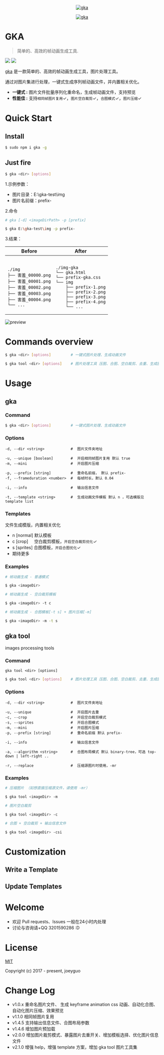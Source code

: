 <p align="center">
  <a href ="https://github.com/joeyguo/gka"><img alt="gka" src="gka.svg"></a>
</p>
<p align="center">
  <a href ="https://github.com/joeyguo/gka"><img alt="gka" src="https://user-images.githubusercontent.com/10385585/27863888-bb5e4826-61be-11e7-8994-4b19bb49bb22.png"></a>
</p>

# GKA

> 简单的、高效的帧动画生成工具.

<a href="https://www.npmjs.org/package/gka"><img src="https://img.shields.io/npm/v/gka.svg?style=flat"></a>
<a href="https://github.com/joeyguo/gka#license"><img src="https://img.shields.io/badge/license-MIT-blue.svg"></a>

[gka](https://github.com/joeyguo/gka) 是一款简单的、高效的帧动画生成工具，图片处理工具。

通过对图片集进行处理，一键式生成序列帧动画文件，并内置相关优化。

* **一键式 :**  图片文件批量序列化重命名，生成帧动画文件，支持预览
* **性能佳 :**  支持`相同帧图片复用`✓，`图片空白裁剪`✓，`合图模式`✓，`图片压缩`✓

# Quick Start

## Install

```sh
$ sudo npm i gka -g
```

## Just fire

```sh
$ gka <dir> [options]
```

1.示例参数： 

- 图片目录：E:\gka-test\img
- 图片名前缀：prefix-

2.命令

```sh
# gka [-d] <imageDirPath> -p [prefix] 

$ gka E:\gka-test\img -p prefix-
```

3.结果： 
<table>
    <thead>
        <tr><th>Before</th><th>After</th></tr>
    </thead>
    <tbody>
        <tr>
            <td><pre><code>
./img
├── 害羞_00000.png
├── 害羞_00001.png
├── 害羞_00002.png
├── 害羞_00003.png
├── 害羞_00004.png
└── ...
</code></pre></td>
<td><pre><code>
./img-gka
└── gka.html
└── prefix-gka.css
└── img
    ├── prefix-1.png
    ├── prefix-2.png
    ├── prefix-3.png
    ├── prefix-4.png
    └── ...
</code></pre></td>
        </tr>
    </tbody>
</table>

![preview](https://cloud.githubusercontent.com/assets/10385585/24502038/ac4bd9f2-157e-11e7-87e0-a9a44aaffafa.gif)

# Commands overview

```sh
$ gka <dir> [options]         # 一键式图片处理、生成动画文件

$ gka tool <dir> [options]    # 图片处理工具 压图、合图、空白裁剪、去重、生成图片信息等
```

# Usage

## gka


### Command 

```sh
$ gka <dir> [options]         # 一键式图片处理、生成动画文件
```

### Options


```
-d, --dir <string>            #  图片文件夹地址

-u, --unique [boolean]        #  开启相同帧图片复用 默认 true
-m, --mini                    #  开启图片压缩

-p, --prefix [string]         #  重命名前缀， 默认 prefix-
-f, --frameduration <number>  #  每帧时长，默认 0.04

-i, --info                    #  输出信息文件

-t, --template <string>       #  生成动画文件模板 默认 n ，可选模版见 template list
```


### Templates
<!-- ### List of Templates Plugins  -->


文件生成模版，内置相关优化

- n  [normal] 默认模板
- c  [crop]     空白裁剪模板，`开启空白裁剪优化`✓
- s  [sprites] 合图模板，`开启合图优化`✓
- 期待更多

### Examples

```sh
# 帧动画生成 - 普通模式

$ gka <imageDir>
```

```sh
# 帧动画生成 - 空白裁剪模板

$ gka <imageDir> -t c
```

```sh
# 帧动画生成 - 合图模板[-t s] + 图片压缩[-m]

$ gka <imageDir> -m -t s
```

## gka tool

images processing tools


###  Command

`gka tool <dir> [options]`

```sh
$ gka tool <dir> [options]    # 图片处理工具 压图、合图、空白裁剪、去重、生成图片信息等
```

### Options

```
-d, --dir <string>            #  图片文件夹地址

-u, --unique                  #  开启图片去重
-c, --crop                    #  开启空白裁剪模式
-s, --sprites                 #  开启合图模式
-m, --mini                    #  开启图片压缩
-p, --prefix [string]         #  重命名前缀 默认 prefix-

-i, --info                    #  输出信息文件

-a, --algorithm <string>      #  合图布局模式 默认 binary-tree，可选 top-down | left-right ..

-r, --replace                 #  压缩源图片时使用，-mr
```

### Examples

```sh
# 压缩图片 （如想直接压缩源文件，请使用 -mr）

$ gka tool <imageDir> -m
```

```sh
# 图片空白裁剪

$ gka tool <imageDir> -c
```

```sh
# 合图 + 空白裁剪 + 输出信息文件

$ gka tool <imageDir> -csi
```

# Customization

<!-- ## List of Templates -->

## Write a Template

## Update Templates

# Welcome

* 欢迎 Pull requests、Issues 一般在24小时内处理
* 讨论与咨询请+QQ 3201590286  :D

# License

[MIT](./LICENSE) 

Copyright (c) 2017 - present, joeyguo

# Change Log

- v1.0.x 重命名图片文件、 生成 keyframe animation css 动画、自动化合图、自动化图片压缩、效果预览
- v1.1.0 相同帧图片复用
- v1.4.5 支持输出信息文件、合图布局参数
- v1.4.6 增加图片预加载
- v2.0.0 增加图片裁剪模式、暴露图片去重开关、增加模板选择、优化图片信息文件
- v2.1.0 增强 help，增强 template 方案，增加 gka tool 图片工具集




